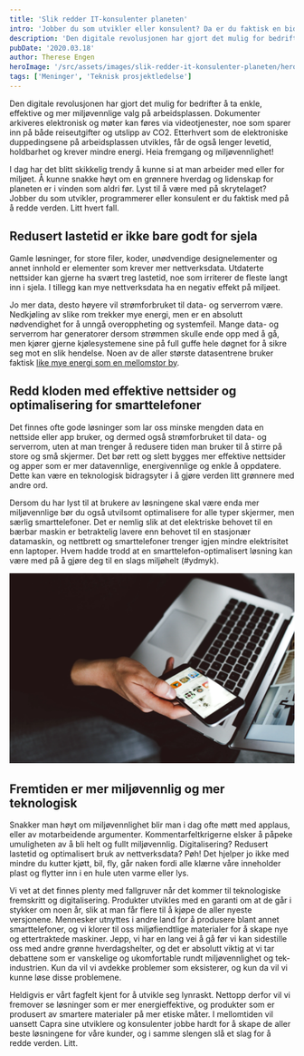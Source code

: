 ```yaml
---
title: 'Slik redder IT-konsulenter planeten'
intro: 'Jobber du som utvikler eller konsulent? Da er du faktisk en bidragsyter til å redde verden - litt.'
description: 'Den digitale revolusjonen har gjort det mulig for bedrifter å ta enkle, effektive og miljøvennlige valg på arbeidsplassen. Sånn kan vi redder verden litt &gt;&gt;'
pubDate: '2020.03.18'
author: Therese Engen
heroImage: '/src/assets/images/slik-redder-it-konsulenter-planeten/hero.webp'
tags: ['Meninger', 'Teknisk prosjektledelse']
---
```


Den digitale revolusjonen har gjort det mulig for bedrifter å ta enkle, effektive og mer miljøvennlige valg på arbeidsplassen. Dokumenter arkiveres elektronisk og møter kan føres via videotjenester, noe som sparer inn på både reiseutgifter og utslipp av CO2. Etterhvert som de elektroniske duppedingsene på arbeidsplassen utvikles, får de også lenger levetid, holdbarhet og krever mindre energi. Heia fremgang og miljøvennlighet!

I dag har det blitt skikkelig trendy å kunne si at man arbeider med eller for miljøet. Å kunne snakke høyt om en grønnere hverdag og lidenskap for planeten er i vinden som aldri før. Lyst til å være med på skrytelaget? Jobber du som utvikler, programmerer eller konsulent er du faktisk med på å redde verden. Litt hvert fall.

## Redusert lastetid er ikke bare godt for sjela

Gamle løsninger, for store filer, koder, unødvendige designelementer og annet innhold er elementer som krever mer nettverksdata. Utdaterte nettsider kan gjerne ha svært treg lastetid, noe som irriterer de fleste langt inn i sjela. I tillegg kan mye nettverksdata ha en negativ effekt på miljøet.

Jo mer data, desto høyere vil strømforbruket til data- og serverrom være. Nedkjøling av slike rom trekker mye energi, men er en absolutt nødvendighet for å unngå overoppheting og systemfeil. Mange data- og serverrom har generatorer dersom strømmen skulle ende opp med å gå, men kjører gjerne kjølesystemene sine på full guffe hele døgnet for å sikre seg mot en slik hendelse. Noen av de aller største datasentrene bruker faktisk [like mye energi som en mellomstor by](https://www.nytimes.com/2012/09/23/technology/data-centers-waste-vast-amounts-of-energy-belying-industry-image.html).

## Redd kloden med effektive nettsider og optimalisering for smarttelefoner

Det finnes ofte gode løsninger som lar oss minske mengden data en nettside eller app bruker, og dermed også strømforbruket til data- og serverrom, uten at man trenger å redusere tiden man bruker til å stirre på store og små skjermer. Det bør rett og slett bygges mer effektive nettsider og apper som er mer datavennlige, energivennlige og enkle å oppdatere. Dette kan være en teknologisk bidragsyter i å gjøre verden litt grønnere med andre ord.

Dersom du har lyst til at brukere av løsningene skal være enda mer miljøvennlige bør du også utvilsomt optimalisere for alle typer skjermer, men særlig smarttelefoner. Det er nemlig slik at det elektriske behovet til en bærbar maskin er betraktelig lavere enn behovet til en stasjonær datamaskin, og nettbrett og smarttelefoner trenger igjen mindre elektrisitet enn laptoper. Hvem hadde trodd at en smarttelefon-optimalisert løsning kan være med på å gjøre deg til en slags miljøhelt (#ydmyk).

![Person med telefon og laptop](../../assets/images/slik-redder-it-konsulenter-planeten/image.webp)

## Fremtiden er mer miljøvennlig og mer teknologisk

Snakker man høyt om miljøvennlighet blir man i dag ofte møtt med applaus, eller av motarbeidende argumenter. Kommentarfeltkrigerne elsker å påpeke umuligheten av å bli helt og fullt miljøvennlig. Digitalisering? Redusert lastetid og optimalisert bruk av nettverksdata? Pøh! Det hjelper jo ikke med mindre du kutter kjøtt, bil, fly, går naken fordi alle klærne våre inneholder plast og flytter inn i en hule uten varme eller lys.

Vi vet at det finnes plenty med fallgruver når det kommer til teknologiske fremskritt og digitalisering. Produkter utvikles med en garanti om at de går i stykker om noen år, slik at man får flere til å kjøpe de aller nyeste versjonene. Mennesker utnyttes i andre land for å produsere blant annet smarttelefoner, og vi klorer til oss miljøfiendtlige materialer for å skape nye og ettertraktede maskiner. Jepp, vi har en lang vei å gå før vi kan sidestille oss med andre grønne hverdagshelter, og det er absolutt viktig at vi tar debattene som er vanskelige og ukomfortable rundt miljøvennlighet og tek-industrien. Kun da vil vi avdekke problemer som eksisterer, og kun da vil vi kunne løse disse problemene.

Heldigvis er vårt fagfelt kjent for å utvikle seg lynraskt. Nettopp derfor vil vi fremover se løsninger som er mer energieffektive, og produkter som er produsert av smartere materialer på mer etiske måter. I mellomtiden vil uansett Capra sine utviklere og konsulenter jobbe hardt for å skape de aller beste løsningene for våre kunder, og i samme slengen slå et slag for å redde verden. Litt.
